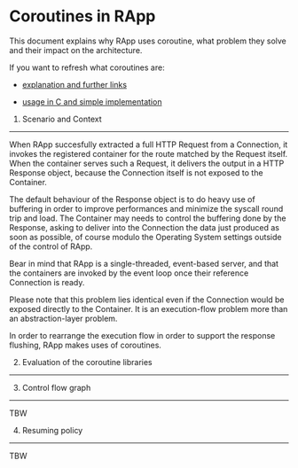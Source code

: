 Coroutines in RApp
==================

This document explains why RApp uses coroutine, what problem they solve
and their impact on the architecture.

If you want to refresh what coroutines are:

* [explanation and further links](http://en.wikipedia.org/wiki/Coroutine)

* [usage in C and simple implementation](http://www.embeddedrelated.com/showarticle/455.php)


1. Scenario and Context
-----------------------

When RApp succesfully extracted a full HTTP Request from a Connection,
it invokes the registered container for the route matched by the Request
itself.
When the container serves such a Request, it delivers the output in a HTTP
Response object, because the Connection itself is not exposed to the
Container.

The default behaviour of the Response object is to do heavy use of buffering
in order to improve performances and minimize the syscall round trip and load.
The Container may needs to control the buffering done by the Response, asking
to deliver into the Connection the data just produced as soon as possible,
of course modulo the Operating System settings outside of the control of RApp.

Bear in mind that RApp is a single-threaded, event-based server, and that
the containers are invoked by the event loop once their reference Connection
is ready.

Please note that this problem lies identical even if the Connection would be
exposed directly to the Container.
It is an execution-flow problem more than an abstraction-layer problem.

In order to rearrange the execution flow in order to support the response
flushing, RApp makes uses of coroutines.


2. Evaluation of the coroutine libraries
----------------------------------------


3. Control flow graph
---------------------

TBW


4. Resuming policy
------------------

TBW


